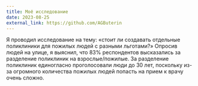 ```yaml
---
title: Моё исследование
date: 2023-08-25
external_link: https://github.com/AGButerin
---
```


Я проводил исследование на тему: «стоит ли создавать отдельные поликлиники для пожилых людей с разными льготами?» Опросив людей на улице, я выяснил, что 83% респондентов высказались за разделение поликлиник на взрослые/пожилые. За разделение поликлиник единогласно проголосовали люди до 30 лет, поскольку из-за огромного количества пожилых людей попасть на прием к врачу очень сложно.

<!--more-->
